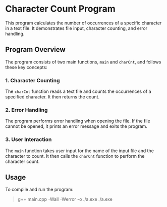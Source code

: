 # Character Count Program

This program calculates the number of occurrences of a specific character in a text file. It demonstrates file input, character counting, and error handling.

## Program Overview

The program consists of two main functions, `main` and `charCnt`, and follows these key concepts:

### 1. Character Counting

The `charCnt` function reads a text file and counts the occurrences of a specified character. It then returns the count.

### 2. Error Handling

The program performs error handling when opening the file. If the file cannot be opened, it prints an error message and exits the program.

### 3. User Interaction

The `main` function takes user input for the name of the input file and the character to count. It then calls the `charCnt` function to perform the character count.

## Usage

To compile and run the program:

>	g++ main.cpp -Wall -Werror -o ./a.exe
>	./a.exe
